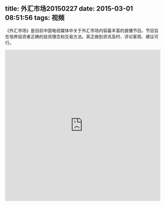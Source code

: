 title: 外汇市场20150227
date: 2015-03-01 08:51:56
tags: 视频
---
《外汇市场》是目前中国电视媒体中关于外汇市场内容最丰富的直播节目。节目旨在培养投资者正确的投资理念和交易方法。真正做到资讯及时、评论客观、建议可行。  <!--more-->
<iframe height=498 width=510 src="http://player.youku.com/embed/XOTAxMDk0MjA0" frameborder=0 allowfullscreen></iframe>